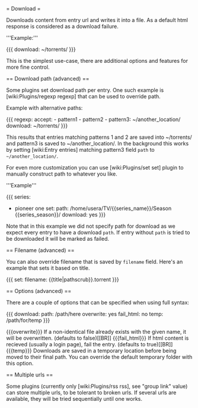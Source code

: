 = Download =

Downloads content from entry url and writes it into a file. As a default html response is considered as a download failure.

'''Example:'''

{{{
download: ~/torrents/
}}}

This is the simplest use-case, there are additional options and features for more fine control.

== Download path (advanced) ==

Some plugins set download path per entry.
One such example is [wiki:Plugins/regexp regexp] that can be used to override path.

Example with alternative paths:

{{{
regexp:
  accept:
    - pattern1
    - pattern2
    - pattern3: ~/another_location/
download: ~/torrents/
}}}

This results that entries matching patterns 1 and 2 are saved into
~/torrents/ and pattern3 is saved to ~/another_location/. 
In the background this works by setting [wiki:Entry entries] matching pattern3 field `path` to `~/another_location/`.

For even more customization you can use [wiki:Plugins/set set] plugin to manually construct path to whatever you like.

'''Example'''

{{{
series:
  - pioneer one
set:
  path: /home/usera/TV/{{series_name}}/Season {{series_season}}/
download: yes
}}}

Note that in this example we did not specify path for download as we expect every entry to have a download `path`. If entry without `path` is tried to be downloaded it will be marked as failed.

== Filename (advanced) ==

You can also override filename that is saved by `filename` field. Here's an example that sets it based on title.

{{{
set:
  filename: {{title|pathscrub}}.torrent
}}}

== Options (advanced) ==

There are a couple of options that can be specified when using full syntax:

{{{
download:
  path: /path/here
  overwrite: yes
  fail_html: no
  temp: /path/for/temp
}}}

{{{overwrite}}} If a non-identical file already exists with the given name, it will be overwritten. (defaults to false)[[BR]]
{{{fail_html}}} If html content is recieved (usually a login page), fail the entry. (defaults to true)[[BR]]
{{{temp}}} Downloads are saved in a temporary location before being moved to their final path. You can override the default temporary folder with this option.

== Multiple urls ==

Some plugins (currently only [wiki:Plugins/rss rss], see "group link" value) can store multiple urls, to be tolerant to broken urls. If several urls are available, they will be tried sequentially until one works.
